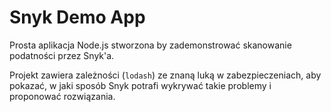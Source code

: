 # Snyk Demo App

Prosta aplikacja Node.js stworzona by zademonstrować skanowanie podatności przez Snyk'a.

Projekt zawiera zależności (`lodash`) ze znaną luką w zabezpieczeniach, aby pokazać, w jaki sposób Snyk potrafi wykrywać takie problemy i proponować rozwiązania.
